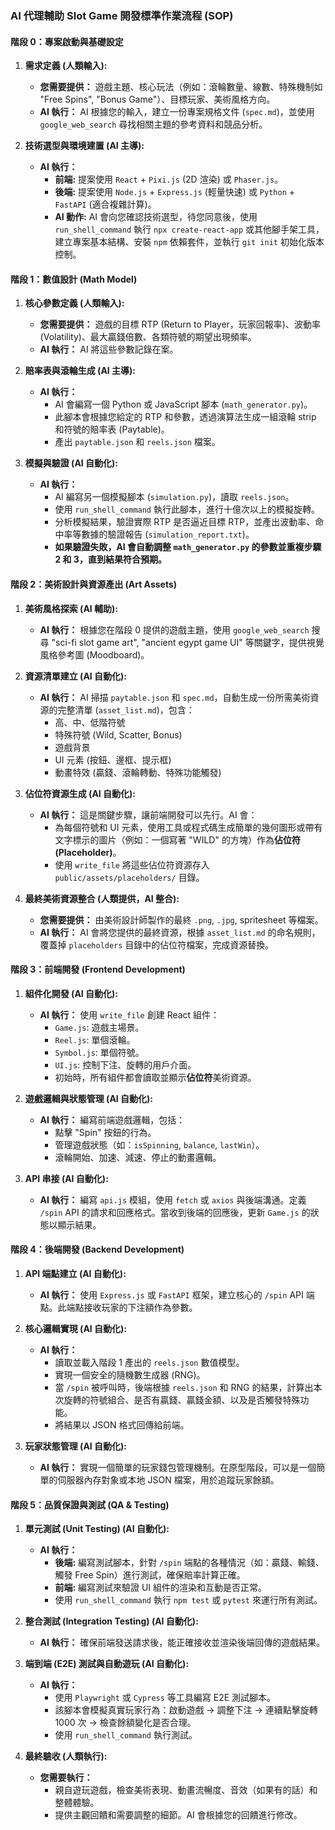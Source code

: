 ### **AI 代理輔助 Slot Game 開發標準作業流程 (SOP)**

#### **階段 0：專案啟動與基礎設定**

1.  **需求定義 (人類輸入):**
    *   **您需要提供：** 遊戲主題、核心玩法（例如：滾輪數量、線數、特殊機制如 "Free Spins", "Bonus Game"）、目標玩家、美術風格方向。
    *   **AI 執行：** AI 根據您的輸入，建立一份專案規格文件 (`spec.md`)，並使用 `google_web_search` 尋找相關主題的參考資料和競品分析。

2.  **技術選型與環境建置 (AI 主導):**
    *   **AI 執行：**
        *   **前端:** 提案使用 `React` + `Pixi.js` (2D 渲染) 或 `Phaser.js`。
        *   **後端:** 提案使用 `Node.js` + `Express.js` (輕量快速) 或 `Python` + `FastAPI` (適合複雜計算)。
        *   **AI 動作:** AI 會向您確認技術選型，待您同意後，使用 `run_shell_command` 執行 `npx create-react-app` 或其他腳手架工具，建立專案基本結構、安裝 `npm` 依賴套件，並執行 `git init` 初始化版本控制。

#### **階段 1：數值設計 (Math Model)**

1.  **核心參數定義 (人類輸入):**
    *   **您需要提供：** 遊戲的目標 RTP (Return to Player，玩家回報率)、波動率 (Volatility)、最大贏錢倍數、各類符號的期望出現頻率。
    *   **AI 執行：** AI 將這些參數記錄在案。

2.  **賠率表與滾輪生成 (AI 主導):**
    *   **AI 執行：**
        *   AI 會編寫一個 Python 或 JavaScript 腳本 (`math_generator.py`)。
        *   此腳本會根據您給定的 RTP 和參數，透過演算法生成一組滾輪 strip 和符號的賠率表 (Paytable)。
        *   產出 `paytable.json` 和 `reels.json` 檔案。

3.  **模擬與驗證 (AI 自動化):**
    *   **AI 執行：**
        *   AI 編寫另一個模擬腳本 (`simulation.py`)，讀取 `reels.json`。
        *   使用 `run_shell_command` 執行此腳本，進行十億次以上的模擬旋轉。
        *   分析模擬結果，驗證實際 RTP 是否逼近目標 RTP，並產出波動率、命中率等數據的驗證報告 (`simulation_report.txt`)。
        *   **如果驗證失敗，AI 會自動調整 `math_generator.py` 的參數並重複步驟 2 和 3，直到結果符合預期。**

#### **階段 2：美術設計與資源產出 (Art Assets)**

1.  **美術風格探索 (AI 輔助):**
    *   **AI 執行：** 根據您在階段 0 提供的遊戲主題，使用 `google_web_search` 搜尋 "sci-fi slot game art", "ancient egypt game UI" 等關鍵字，提供視覺風格參考圖 (Moodboard)。

2.  **資源清單建立 (AI 自動化):**
    *   **AI 執行：** AI 掃描 `paytable.json` 和 `spec.md`，自動生成一份所需美術資源的完整清單 (`asset_list.md`)，包含：
        *   高、中、低階符號
        *   特殊符號 (Wild, Scatter, Bonus)
        *   遊戲背景
        *   UI 元素 (按鈕、邊框、提示框)
        *   動畫特效 (贏錢、滾輪轉動、特殊功能觸發)

3.  **佔位符資源生成 (AI 自動化):**
    *   **AI 執行：** 這是關鍵步驟，讓前端開發可以先行。AI 會：
        *   為每個符號和 UI 元素，使用工具或程式碼生成簡單的幾何圖形或帶有文字標示的圖片（例如：一個寫著 "WILD" 的方塊）作為**佔位符 (Placeholder)**。
        *   使用 `write_file` 將這些佔位符資源存入 `public/assets/placeholders/` 目錄。

4.  **最終美術資源整合 (人類提供，AI 整合):**
    *   **您需要提供：** 由美術設計師製作的最終 `.png`, `.jpg`, spritesheet 等檔案。
    *   **AI 執行：** AI 會將您提供的最終資源，根據 `asset_list.md` 的命名規則，覆蓋掉 `placeholders` 目錄中的佔位符檔案，完成資源替換。

#### **階段 3：前端開發 (Frontend Development)**

1.  **組件化開發 (AI 自動化):**
    *   **AI 執行：** 使用 `write_file` 創建 React 組件：
        *   `Game.js`: 遊戲主場景。
        *   `Reel.js`: 單個滾輪。
        *   `Symbol.js`: 單個符號。
        *   `UI.js`: 控制下注、旋轉的用戶介面。
        *   初始時，所有組件都會讀取並顯示**佔位符**美術資源。

2.  **遊戲邏輯與狀態管理 (AI 自動化):**
    *   **AI 執行：** 編寫前端遊戲邏輯，包括：
        *   點擊 "Spin" 按鈕的行為。
        *   管理遊戲狀態（如：`isSpinning`, `balance`, `lastWin`）。
        *   滾輪開始、加速、減速、停止的動畫邏輯。

3.  **API 串接 (AI 自動化):**
    *   **AI 執行：** 編寫 `api.js` 模組，使用 `fetch` 或 `axios` 與後端溝通。定義 `/spin` API 的請求和回應格式。當收到後端的回應後，更新 `Game.js` 的狀態以顯示結果。

#### **階段 4：後端開發 (Backend Development)**

1.  **API 端點建立 (AI 自動化):**
    *   **AI 執行：** 使用 `Express.js` 或 `FastAPI` 框架，建立核心的 `/spin` API 端點。此端點接收玩家的下注額作為參數。

2.  **核心邏輯實現 (AI 自動化):**
    *   **AI 執行：**
        *   讀取並載入階段 1 產出的 `reels.json` 數值模型。
        *   實現一個安全的隨機數生成器 (RNG)。
        *   當 `/spin` 被呼叫時，後端根據 `reels.json` 和 RNG 的結果，計算出本次旋轉的符號組合、是否有贏錢、贏錢金額、以及是否觸發特殊功能。
        *   將結果以 JSON 格式回傳給前端。

3.  **玩家狀態管理 (AI 自動化):**
    *   **AI 執行：** 實現一個簡單的玩家錢包管理機制。在原型階段，可以是一個簡單的伺服器內存對象或本地 JSON 檔案，用於追蹤玩家餘額。

#### **階段 5：品質保證與測試 (QA & Testing)**

1.  **單元測試 (Unit Testing) (AI 自動化):**
    *   **AI 執行：**
        *   **後端:** 編寫測試腳本，針對 `/spin` 端點的各種情況（如：贏錢、輸錢、觸發 Free Spin）進行測試，確保賠率計算正確。
        *   **前端:** 編寫測試來驗證 UI 組件的渲染和互動是否正常。
        *   使用 `run_shell_command` 執行 `npm test` 或 `pytest` 來運行所有測試。

2.  **整合測試 (Integration Testing) (AI 自動化):**
    *   **AI 執行：** 確保前端發送請求後，能正確接收並渲染後端回傳的遊戲結果。

3.  **端到端 (E2E) 測試與自動遊玩 (AI 自動化):**
    *   **AI 執行：**
        *   使用 `Playwright` 或 `Cypress` 等工具編寫 E2E 測試腳本。
        *   該腳本會模擬真實玩家行為：啟動遊戲 -> 調整下注 -> 連續點擊旋轉 1000 次 -> 檢查餘額變化是否合理。
        *   使用 `run_shell_command` 執行測試。

4.  **最終驗收 (人類執行):**
    *   **您需要執行：**
        *   親自遊玩遊戲，檢查美術表現、動畫流暢度、音效（如果有的話）和整體體驗。
        *   提供主觀回饋和需要調整的細節。AI 會根據您的回饋進行修改。
